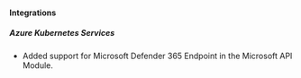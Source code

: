 
#### Integrations

##### Azure Kubernetes Services

- Added support for Microsoft Defender 365 Endpoint in the Microsoft API Module.
